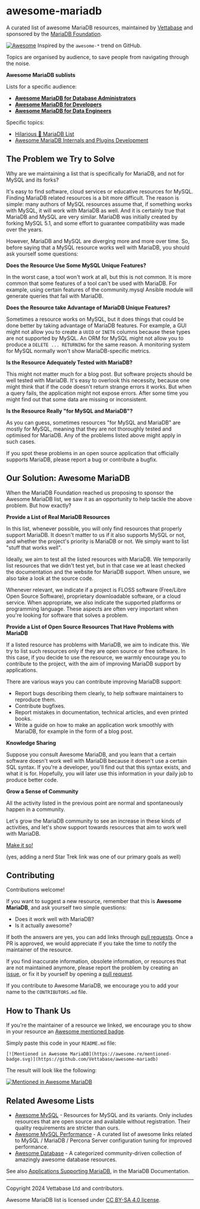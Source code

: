 # awesome-mariadb
A curated list of awesome MariaDB resources, maintained by [Vettabase](https://vettabase.com) and sponsored by the [MariaDB Foundation](https://mariadb.org/).

[![Awesome](https://cdn.rawgit.com/sindresorhus/awesome/d7305f38d29fed78fa85652e3a63e154dd8e8829/media/badge.svg)](https://github.com/sindresorhus/awesome) Inspired by the `awesome-*` trend on GitHub.

Topics are organised by audience, to save people from navigating through the noise.

**Awesome MariaDB sublists**

Lists for a specific audience:

- **[Awesome MariaDB for Database Administrators](list-dba.md)**
- **[Awesome MariaDB for Developers](list-dev.md)**
- **[Awesome MariaDB for Data Engineers](list-den.md)**

Specific topics:

- [Hilarious 🤣 MariaDB List](humour.md)
- [Awesome MariaDB Internals and Plugins Development](list-int.md)

## The Problem we Try to Solve

Why are we maintaining a list that is specifically for MariaDB, and not for MySQL and its forks?

It's easy to find software, cloud services or educative resources for MySQL. Finding MariaDB related resources is a bit
more difficult. The reason is simple: many authors of MySQL resources assume that, if something works with MySQL,
it will work with MariaDB as well. And it is certainly true that MariaDB and MySQL are very similar. MariaDB was initially
created by forking MySQL 5.1, and some effort to guarantee compatibility was made over the years.

However, MariaDB and MySQL are diverging more and more over time. So, before saying that a MySQL resource works well with
MariaDB, you should ask yourself some questions:

**Does the Resource Use Some MySQL Unique Features?**

In the worst case, a tool won't work at all, but this is not common. It is more common that some features of a tool can't
be used with MariaDB. For example, using certain features of the community.mysql Ansible module will generate queries that
fail with MariaDB.

**Does the Resource take Advantage of MariaDB Unique Features?**

Sometimes a resource works on MySQL, but it does things that could be done better by taking advantage of MariaDB features.
For example, a GUI might not allow you to create a `UUID` or `INET6` columns because these types are not supported by MySQL.
An ORM for MySQL might not allow you to produce a `DELETE ... RETURNING` for the same reason. A monitoring system for
MySQL normally won't show MariaDB-specific metrics.

**Is the Resource Adequately Tested with MariaDB?**

This might not matter much for a blog post. But software projects should be well tested with MariaDB. It's easy to overlook
this necessity, because one might think that if the code doesn't return strange errors it works. But when a query fails, the
application might not expose errors. After some time you might find out that some data are missing or inconsistent.

**Is the Resource Really "for MySQL and MariaDB"?**

As you can guess, sometimes resources "for MySQL and MariaDB" are mostly for MySQL, meaning that they are not thoroughly
tested and optimised for MariaDB. Any of the problems listed above might apply in such cases.

If you spot these problems in an open source application that officially supports MariaDB, please report a bug or contribute
a bugfix.

## Our Solution: Awesome MariaDB

When the MariaDB Foundation reached us proposing to sponsor the Awesome MariaDB list, we saw it as an opportunity to help
tackle the above problem. But how exactly?

**Provide a List of Real MariaDB Resources**

In this list, whenever possible, you will only find resources that properly support MariaDB. It doesn't matter to us if it
also supports MySQL or not, and whether the project's priority is MariaDB or not. We simply want to list "stuff that works
well".

Ideally, we aim to test all the listed resources with MariaDB. We temporarily list resources that we didn't test yet, but
in that case we at least checked the documentation and the website for MariaDB support. When unsure, we also take a look
at the source code.

Whenever relevant, we indicate if a project is FLOSS software (Free/Libre Open Source Software), proprietary downloadable
software, or a cloud service. When appropriate, we also indicate the supported platforms or programming language. These
aspects are often very important when you're looking for software that solves a problem.

**Provide a List of Open Source Resources That Have Problems with MariaDB**

If a listed resource has problems with MariaDB, we aim to indicate this. We try to list such resources only if they are
open source or free software. In this case, if you decide to use the resource, we warmly encourage you to contribute to
the project, with the aim of improving MariaDB support by applications.

There are various ways you can contribute improving MariaDB support:

* Report bugs describing them clearly, to help software maintainers to reproduce them.
* Contribute bugfixes.
* Report mistakes in documentation, technical articles, and even printed books.
* Write a guide on how to make an application work smoothly with MariaDB, for example in the form of a blog post.

**Knowledge Sharing**

Suppose you consult Awesome MariaDB, and you learn that a certain software doesn't work well with MariaDB because it
doesn't use a certain SQL syntax. If you're a developer, you'll find out that this syntax exists, and what it is for.
Hopefully, you will later use this information in your daily job to produce better code.

**Grow a Sense of Community**

All the activity listed in the previous point are normal and spontaneously happen in a community.

Let's grow the MariaDB community to see an increase in these kinds of activities, and let's show support towards resources
that aim to work well with MariaDB.

[Make it so!](https://memory-alpha.fandom.com/wiki/Make_It_So)

(yes, adding a nerd Star Trek link was one of our primary goals as well)

## Contributing

Contributions welcome!

If you want to suggest a new resource, remember that this is **Awesome MariaDB**, and ask yourself two simple questions:

- Does it work well with MariaDB?
- Is it actually awesome?

If both the answers are yes, you can add links through [pull requests](https://github.com/Vettabase/awesome-mariadb/pulls).
Once a PR is approved, we would appreciate if you take the time to notify the maintainer of the resource.

If you find inaccurate information, obsolete information, or resources that are not maintained anymore, please report the
problem by creating an [issue](https://github.com/Vettabase/awesome-mariadb/issues), or fix it by yourself by opening
a [pull request](https://github.com/Vettabase/awesome-mariadb/pulls).

If you contribute to Awesome MariaDB, we encourage you to add your name to the `CONTRIBUTORS.md` file.

## How to Thank Us

If you're the maintainer of a resource we linked, we encourage you to show in your resource an
[Awesome mentioned badge](https://github.com/sindresorhus/awesome/blob/main/awesome.md#awesome-mentioned-badge).

Simply paste this code in your `README.md` file:

```
[![Mentioned in Awesome MariaDB](https://awesome.re/mentioned-badge.svg)](https://github.com/Vettabase/awesome-mariadb)
```

The result will look like the following:

[![Mentioned in Awesome MariaDB](https://awesome.re/mentioned-badge.svg)](https://github.com/Vettabase/awesome-mariadb)

## Related Awesome Lists

- [Awesome MySQL](https://github.com/shlomi-noach/awesome-mysql) - Resources for MySQL and its variants. Only includes resources that are open source and available without registration. Their quality requirements are stricter than ours.
- [Awesome MySQL Performance](https://github.com/Releem/awesome-mysql-performance) - A curated list of awesome links related to MySQL / MariaDB / Percona Server configuration tuning for improved performance.
- [Awesome Database](https://github.com/agarcialeon/awesome-database) - A categorized community-driven collection of amazingly awesome database resources.

See also [Applications Supporting MariaDB](https://mariadb.com/docs/server/clients-and-utilities/server-client-software/applications-supporting-mariadb), in the MariaDB Documentation.

---

Copyright 2024 Vettabase Ltd and contributors.

Awesome MariaDB list is licensed under [CC BY-SA 4.0 license](https://creativecommons.org/licenses/by-sa/4.0/).
